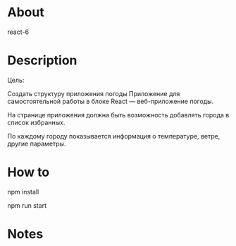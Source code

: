 # About

react-6

# Description

Цель: 

Создать структуру приложения погоды
Приложение для самостоятельной работы в блоке React — веб-приложение погоды.

На странице приложения должна быть возможность добавлять города в список избранных.

По каждому городу показывается информация о температуре, ветре, другие параметры.


# How to

npm install

npm run start

# Notes
